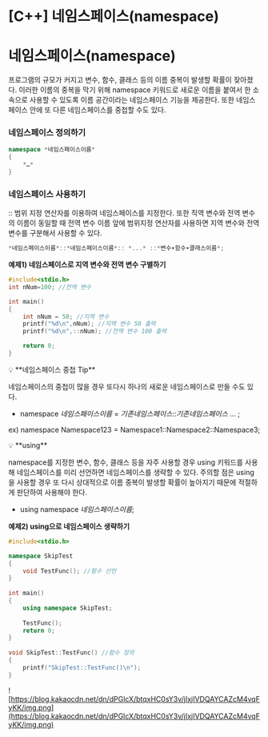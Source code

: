 # [C++] 네임스페이스(namespace)

# 네임스페이스(namespace)

프로그램의 규모가 커지고 변수, 함수, 클래스 등의 이름 중복이 발생할 확률이 잦아졌다. 이러한 이름의 중복을 막기 위해 namespace 키워드로 새로운 이름을 붙여서 한 소속으로 사용할 수 있도록 이름 공간이라는 네임스페이스 기능을 제공한다. 또한 네임스페이스 안에 또 다른 네임스페이스를 중첩할 수도 있다.

### **네임스페이스 정의하기**

```cpp
namespace *네임스페이스이름*
{
	*…*
}
```

### **네임스페이스 사용하기**

:: 범위 지정 연산자를 이용하여 네임스페이스를 지정한다. 또한 직역 변수와 전역 변수의 이름이 동일할 때 전역 변수 이름 앞에 범위지정 연산자를 사용하면 지역 변수와 전역 변수를 구분해서 사용할 수 있다.

```cpp
*네임스페이스이름*::*네임스페이스이름*:: *...* ::*변수∙함수∙클래스이름*;
```

**예제1) 네임스페이스로 지역 변수와 전역 변수 구별하기**

```cpp
#include<stdio.h>
int nNum=100; //전역 변수

int main()
{
	int nNum = 50; //지역 변수
	printf("%d\n",nNum); //지역 변수 50 출력
	printf("%d\n",::nNum); //전역 변수 100 출력

	return 0;
}
```

<aside>
💡 **네임스페이스 중첩 Tip**

네임스페이스의 중첩이 많을 경우 또다시 하나의 새로운 네임스페이스로 만들 수도 있다.

- namespace *네임스페이스이름* = *기존네임스페이스*::*기존네임스페이스* … ;

ex) namespace Namespace123 = Namespace1::Namespace2::Namespace3;

</aside>

<aside>
💡 **using**

namespace를 지정한 변수, 함수, 클래스 등을 자주 사용할 경우 using 키워드를 사용해 네임스페이스를 미리 선언하면 네임스페이스를 생략할 수 있다. 주의할 점은 using을 사용할 경우 또 다시 상대적으로 이름 중복이 발생할 확률이 높아지기 때문에 적절하게 판단하여 사용해야 한다.

- using namespace *네임스페이스이름*;

**예제2) using으로 네임스페이스 생략하기**

```cpp
#include<stdio.h>

namespace SkipTest
{
    void TestFunc(); //함수 선언
}
 
int main()
{
    using namespace SkipTest;
 
    TestFunc();
    return 0;
}
 
void SkipTest::TestFunc() //함수 정의
{
    printf("SkipTest::TestFunc()\n");
}
```

![https://blog.kakaocdn.net/dn/dPGlcX/btqxHC0sY3v/jIxjIVDQAYCAZcM4vqFyKK/img.png](https://blog.kakaocdn.net/dn/dPGlcX/btqxHC0sY3v/jIxjIVDQAYCAZcM4vqFyKK/img.png)

</aside>